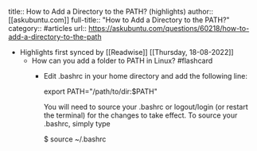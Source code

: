 title:: How to Add a Directory to the PATH? (highlights)
author:: [[askubuntu.com]]
full-title:: "How to Add a Directory to the PATH?"
category:: #articles
url:: https://askubuntu.com/questions/60218/how-to-add-a-directory-to-the-path

- Highlights first synced by [[Readwise]] [[Thursday, 18-08-2022]]
	- How can you add a folder to PATH in Linux? #flashcard
		- Edit .bashrc in your home directory and add the following line:
		  
		  export PATH="/path/to/dir:$PATH"
		  
		  
		  You will need to source your .bashrc or logout/login (or restart the terminal) for the changes to take effect. To source your .bashrc, simply type
		  
		  $ source ~/.bashrc